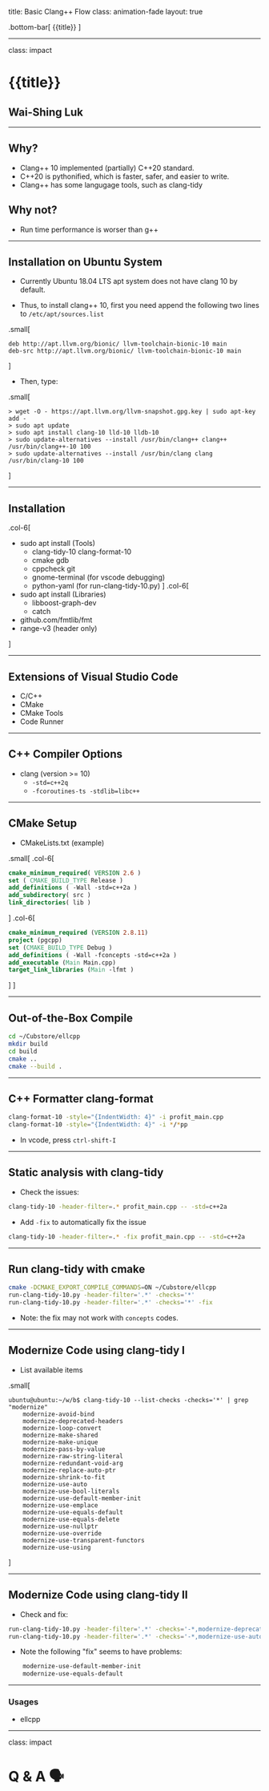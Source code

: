 title: Basic Clang++ Flow
class: animation-fade
layout: true

<!-- This slide will serve as the base layout for all your slides -->
.bottom-bar[
  {{title}}
]

---

class: impact

# {{title}}
## Wai-Shing Luk

---

## Why?

- Clang++ 10 implemented (partially) C++20 standard.
- C++20 is pythonified, which is faster, safer, and easier to write.
- Clang++ has some langugage tools, such as clang-tidy

## Why not?

- Run time performance is worser than g++

---

## Installation on Ubuntu System

- Currently Ubuntu 18.04 LTS apt system does not have clang 10 by default.

- Thus, to install clang++ 10, first you need append the following two lines to `/etc/apt/sources.list`

.small[
```
deb http://apt.llvm.org/bionic/ llvm-toolchain-bionic-10 main
deb-src http://apt.llvm.org/bionic/ llvm-toolchain-bionic-10 main
```
]

- Then, type:

.small[
```terminal
> wget -O - https://apt.llvm.org/llvm-snapshot.gpg.key | sudo apt-key add -
> sudo apt update
> sudo apt install clang-10 lld-10 lldb-10 
> sudo update-alternatives --install /usr/bin/clang++ clang++ /usr/bin/clang++-10 100
> sudo update-alternatives --install /usr/bin/clang clang /usr/bin/clang-10 100
```
]

---

## Installation

.col-6[

- sudo apt install (Tools)
    - clang-tidy-10 clang-format-10
    - cmake gdb
    - cppcheck git
    - gnome-terminal (for vscode debugging)
    - python-yaml (for run-clang-tidy-10.py) 
]
.col-6[
- sudo apt install (Libraries)
    - libboost-graph-dev
    - catch
- github.com/fmtlib/fmt
- range-v3 (header only)

]

---

## Extensions of Visual Studio Code

- C/C++
- CMake
- CMake Tools
- Code Runner

---

## C++ Compiler Options

- clang (version >= 10)
  - `-std=c++2q`
  - `-fcoroutines-ts -stdlib=libc++`

---

## CMake Setup

- CMakeLists.txt (example)

.small[
.col-6[

```cmake
cmake_minimum_required( VERSION 2.6 )
set ( CMAKE_BUILD_TYPE Release )
add_definitions ( -Wall -std=c++2a )
add_subdirectory( src )
link_directories( lib )
```

]
.col-6[

```cmake
cmake_minimum_required (VERSION 2.8.11)
project (pgcpp)
set (CMAKE_BUILD_TYPE Debug )
add_definitions ( -Wall -fconcepts -std=c++2a )
add_executable (Main Main.cpp)
target_link_libraries (Main -lfmt )
```

]
]

---

## Out-of-the-Box Compile

```bash
cd ~/Cubstore/ellcpp
mkdir build
cd build
cmake ..
cmake --build .
```

---

## C++ Formatter clang-format

```bash
clang-format-10 -style="{IndentWidth: 4}" -i profit_main.cpp
clang-format-10 -style="{IndentWidth: 4}" -i */*pp
```

- In vcode, press `ctrl-shift-I`

---

## Static analysis with clang-tidy

- Check the issues:

```bash
clang-tidy-10 -header-filter=.* profit_main.cpp -- -std=c++2a
```

- Add `-fix` to automatically fix the issue

```bash
clang-tidy-10 -header-filter=.* -fix profit_main.cpp -- -std=c++2a
```

---

## Run clang-tidy with cmake

```bash
cmake -DCMAKE_EXPORT_COMPILE_COMMANDS=ON ~/Cubstore/ellcpp
run-clang-tidy-10.py -header-filter='.*' -checks='*'
run-clang-tidy-10.py -header-filter='.*' -checks='*' -fix
```

- Note: the fix may not work with `concepts` codes.

---

## Modernize Code using clang-tidy I

- List available items

.small[
```terminal
ubuntu@ubuntu:~/w/b$ clang-tidy-10 --list-checks -checks='*' | grep "modernize"
    modernize-avoid-bind
    modernize-deprecated-headers
    modernize-loop-convert
    modernize-make-shared
    modernize-make-unique
    modernize-pass-by-value
    modernize-raw-string-literal
    modernize-redundant-void-arg
    modernize-replace-auto-ptr
    modernize-shrink-to-fit
    modernize-use-auto
    modernize-use-bool-literals
    modernize-use-default-member-init
    modernize-use-emplace
    modernize-use-equals-default
    modernize-use-equals-delete
    modernize-use-nullptr
    modernize-use-override
    modernize-use-transparent-functors
    modernize-use-using
```
]

---

## Modernize Code using clang-tidy II

- Check and fix:

```bash
run-clang-tidy-10.py -header-filter='.*' -checks='-*,modernize-deprecated-headers'
run-clang-tidy-10.py -header-filter='.*' -checks='-*,modernize-use-auto' -fix
```

- Note the following "fix" seems to have problems:

```bash
    modernize-use-default-member-init
    modernize-use-equals-default
```

---

### Usages

- ellcpp

---

class: impact

Q & A 🗣️
==========
